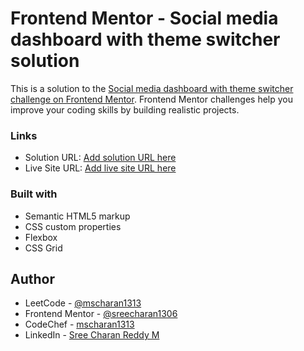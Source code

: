# Frontend Mentor - Social media dashboard with theme switcher solution

This is a solution to the [Social media dashboard with theme switcher challenge on Frontend Mentor](https://www.frontendmentor.io/challenges/social-media-dashboard-with-theme-switcher-6oY8ozp_H). Frontend Mentor challenges help you improve your coding skills by building realistic projects. 

### Links

- Solution URL: [Add solution URL here](https://your-solution-url.com)
- Live Site URL: [Add live site URL here](https://your-live-site-url.com)

### Built with

- Semantic HTML5 markup
- CSS custom properties
- Flexbox
- CSS Grid
  

## Author

- LeetCode - [@mscharan1313](https://leetcode.com/mscharan1313/)
- Frontend Mentor - [@sreecharan1306](https://www.frontendmentor.io/profile/sreecharan1306)
- CodeChef - [mscharan1313](https://www.codechef.com/users/mscharan1313)
- LinkedIn - [Sree Charan Reddy M](https://www.linkedin.com/in/sree-charan-reddy-m/)
